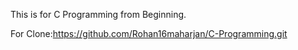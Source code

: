 This is for C Programming from Beginning.

For Clone:https://github.com/Rohan16maharjan/C-Programming.git
